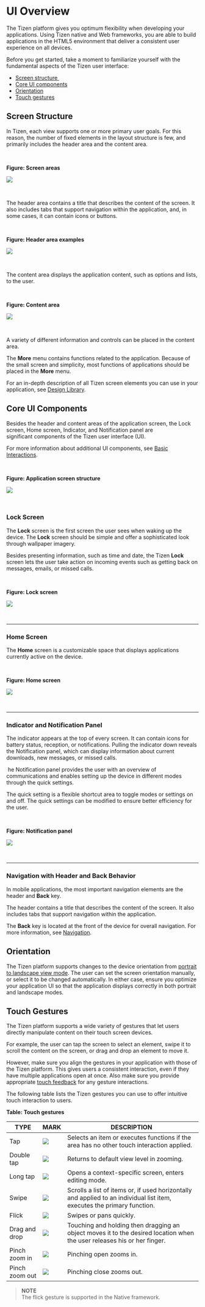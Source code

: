 # UI Overview

The Tizen platform gives you optimum flexibility when developing your applications. Using Tizen native and Web frameworks, you are able to build applications in the HTML5 environment that deliver a consistent user experience on all devices.

Before you get started, take a moment to familiarize yourself with the fundamental aspects of the Tizen user interface:

-   [Screen structure ](#structure)
-   [Core UI components](#core)
-   [Orientation](#orientation)
-   [Touch gestures](#touch)


<a name="structure"></a>
## Screen Structure




In Tizen, each view supports one or more primary user goals. For this reason, the number of fixed elements in the layout structure is few, and primarily includes the header area and the content area.

 

**Figure: Screen areas**

**![](media/tizen-lite-ux-design-guide_uioverview_v1.2_140922_core_01.png)**

 

The header area contains a title that describes the content of the screen. It also includes tabs that support navigation within the application, and, in some cases, it can contain icons or buttons.

 

**Figure: Header area examples**

**![](media/headers.png)**

 

The content area displays the application content, such as options and lists, to the user.

 

**Figure: Content area**

![](media/content_area.png)

 

A variety of different information and controls can be placed in the content area.

The **More** menu contains functions related to the application. Because of the small screen and simplicity, most functions of applications should be placed in the **More** menu.

For an in-depth description of all Tizen screen elements you can use in your application, see [Design Library](./design-library.md).


<a name="core"></a>
## Core UI Components




Besides the header and content areas of the application screen, the Lock screen, Home screen, Indicator, and Notification panel are significant components of the Tizen user interface (UI).

For more information about additional UI components, see [Basic Interactions](./basic-interactions.md).

 

**Figure: Application screen structure**

**![](media/uioverview_app_screen.png)**

 

### Lock Screen

The **Lock** screen is the first screen the user sees when waking up the device. The **Lock** screen should be simple and offer a sophisticated look through wallpaper imagery.

Besides presenting information, such as time and date, the Tizen **Lock** screen lets the user take action on incoming events such as getting back on messages, emails, or missed calls.

 

**Figure: Lock screen**

**![](media/uioverview_lock_screen.png)**

 



------------------------------------------------------------------------



### Home Screen

The **Home** screen is a customizable space that displays applications currently active on the device.

 

**Figure: Home screen**

**![](media/uioverview_home_screen.png)**

 


------------------------------------------------------------------------



### Indicator and Notification Panel

The indicator appears at the top of every screen. It can contain icons for battery status, reception, or notifications. Pulling the indicator down reveals the Notification panel, which can display information about current downloads, new messages, or missed calls.

 he Notification panel provides the user with an overview of communications and enables setting up the device in different modes through the quick settings.

The quick setting is a flexible shortcut area to toggle modes or settings on and off. The quick settings can be modified to ensure better efficiency for the user.

 

**Figure: Notification panel**

**![](media/uioverview_noti_screen.png)**

 



------------------------------------------------------------------------



### Navigation with Header and Back Behavior

In mobile applications, the most important navigation elements are the header and **Back** key.

The header contains a title that describes the content of the screen. It also includes tabs that support navigation within the application.

The **Back** key is located at the front of the device for overall navigation. For more information, see [Navigation](./basic-interactions/navigation.md).



## Orientation




The Tizen platform supports changes to the device orientation from [portrait to landscape view mode](./basic-interactions/view-modes.md). The user can set the screen orientation manually, or select it to be changed automatically. In either case, ensure you optimize your application UI so that the application displays correctly in both portrait and landscape modes.


<a name="touch"></a>
## Touch Gestures




The Tizen platform supports a wide variety of gestures that let users directly manipulate content on their touch screen devices.

For example, the user can tap the screen to select an element, swipe it to scroll the content on the screen, or drag and drop an element to move it.

However, make sure you align the gestures in your application with those of the Tizen platform. This gives users a consistent interaction, even if they have multiple applications open at once. Also make sure you provide appropriate [touch feedback](./visual-style/touch-feedback.md) for any gesture interactions.

The following table lists the Tizen gestures you can use to offer intuitive touch interaction to users.

**Table: Touch gestures**

| TYPE                     | MARK                     | DESCRIPTION              |
|--------------------------|--------------------------|--------------------------|
| Tap                      | ![](media/ui_overview_tap.png) | Selects an item or executes functions if the area has no other touch interaction applied.    |
| Double tap               | ![](media/ui_overview_doubletap.png) | Returns to default view level in zooming. |
| Long tap                 | ![](media/ui_overview_longtap.png)| Opens a context-specific screen, enters editing mode. |
| Swipe                    | ![](media/ui_overview_swipe.png) | Scrolls a list of items or, if used horizontally and applied to an individual list item, executes the primary function. |
| Flick                    | ![](media/ui_overview_flick.png) | Swipes or pans quickly.  |
| Drag and drop            | ![](media/ui_overview_drag.png)  | Touching and holding then dragging an object moves it to the desired location when the user releases his or her finger. |
| Pinch zoom in            | ![](media/ui_overview_zoomin.png) | Pinching open zooms in.  |
| Pinch zoom out           | ![](media/ui_overview_zoomout.png) | Pinching close zooms out.  |



> **NOTE**  
> The flick gesture is supported in the Native framework.
